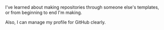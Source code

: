 I've learned about making repositories through someone else's templates, or from beginning to end I'm making.

Also, I can manage my profile for GitHub clearly.
